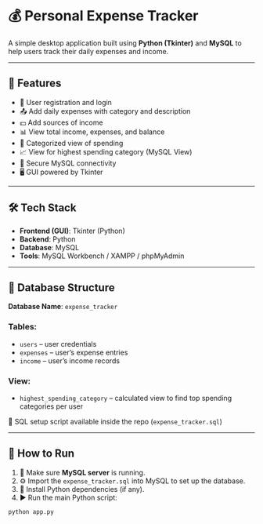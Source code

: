 # 💰 Personal Expense Tracker

A simple desktop application built using **Python (Tkinter)** and **MySQL** to help users track their daily expenses and income.

---

## 📌 Features

- 🧑 User registration and login
- 📤 Add daily expenses with category and description
- 💵 Add sources of income
- 📊 View total income, expenses, and balance
- 📂 Categorized view of spending
- 📈 View for highest spending category (MySQL View)
- 🔐 Secure MySQL connectivity
- 🖥️ GUI powered by Tkinter

---

## 🛠️ Tech Stack

- **Frontend (GUI)**: Tkinter (Python)
- **Backend**: Python
- **Database**: MySQL
- **Tools**: MySQL Workbench / XAMPP / phpMyAdmin

---

## 🧩 Database Structure

**Database Name**: `expense_tracker`

### Tables:
- `users` – user credentials
- `expenses` – user’s expense entries
- `income` – user’s income records

### View:
- `highest_spending_category` – calculated view to find top spending categories per user

📁 SQL setup script available inside the repo (`expense_tracker.sql`)

---

## 🚀 How to Run

1. 🔧 Make sure **MySQL server** is running.
2. ⚙️ Import the `expense_tracker.sql` into MySQL to set up the database.
3. 🐍 Install Python dependencies (if any).
4. ▶️ Run the main Python script:

```bash
python app.py
